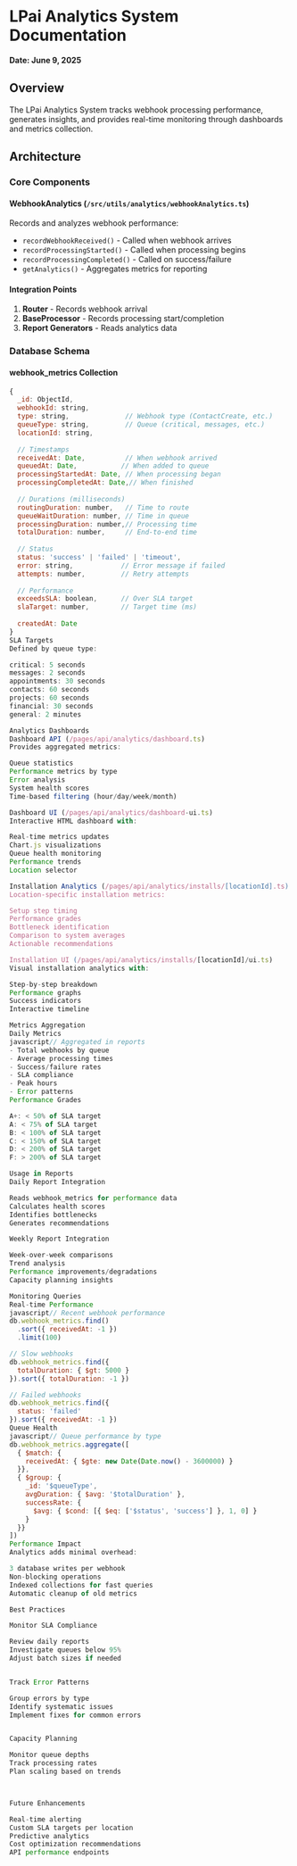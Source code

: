 # LPai Analytics System Documentation
**Date: June 9, 2025**

## Overview
The LPai Analytics System tracks webhook processing performance, generates insights, and provides real-time monitoring through dashboards and metrics collection.

## Architecture

### Core Components

#### WebhookAnalytics (`/src/utils/analytics/webhookAnalytics.ts`)
Records and analyzes webhook performance:
- `recordWebhookReceived()` - Called when webhook arrives
- `recordProcessingStarted()` - Called when processing begins
- `recordProcessingCompleted()` - Called on success/failure
- `getAnalytics()` - Aggregates metrics for reporting

#### Integration Points
1. **Router** - Records webhook arrival
2. **BaseProcessor** - Records processing start/completion
3. **Report Generators** - Reads analytics data

### Database Schema

#### webhook_metrics Collection
```javascript
{
  _id: ObjectId,
  webhookId: string,
  type: string,              // Webhook type (ContactCreate, etc.)
  queueType: string,         // Queue (critical, messages, etc.)
  locationId: string,
  
  // Timestamps
  receivedAt: Date,          // When webhook arrived
  queuedAt: Date,           // When added to queue
  processingStartedAt: Date, // When processing began
  processingCompletedAt: Date,// When finished
  
  // Durations (milliseconds)
  routingDuration: number,   // Time to route
  queueWaitDuration: number, // Time in queue
  processingDuration: number,// Processing time
  totalDuration: number,     // End-to-end time
  
  // Status
  status: 'success' | 'failed' | 'timeout',
  error: string,            // Error message if failed
  attempts: number,         // Retry attempts
  
  // Performance
  exceedsSLA: boolean,      // Over SLA target
  slaTarget: number,        // Target time (ms)
  
  createdAt: Date
}
SLA Targets
Defined by queue type:

critical: 5 seconds
messages: 2 seconds
appointments: 30 seconds
contacts: 60 seconds
projects: 60 seconds
financial: 30 seconds
general: 2 minutes

Analytics Dashboards
Dashboard API (/pages/api/analytics/dashboard.ts)
Provides aggregated metrics:

Queue statistics
Performance metrics by type
Error analysis
System health scores
Time-based filtering (hour/day/week/month)

Dashboard UI (/pages/api/analytics/dashboard-ui.ts)
Interactive HTML dashboard with:

Real-time metrics updates
Chart.js visualizations
Queue health monitoring
Performance trends
Location selector

Installation Analytics (/pages/api/analytics/installs/[locationId].ts)
Location-specific installation metrics:

Setup step timing
Performance grades
Bottleneck identification
Comparison to system averages
Actionable recommendations

Installation UI (/pages/api/analytics/installs/[locationId]/ui.ts)
Visual installation analytics with:

Step-by-step breakdown
Performance graphs
Success indicators
Interactive timeline

Metrics Aggregation
Daily Metrics
javascript// Aggregated in reports
- Total webhooks by queue
- Average processing times
- Success/failure rates
- SLA compliance
- Peak hours
- Error patterns
Performance Grades

A+: < 50% of SLA target
A: < 75% of SLA target
B: < 100% of SLA target
C: < 150% of SLA target
D: < 200% of SLA target
F: > 200% of SLA target

Usage in Reports
Daily Report Integration

Reads webhook_metrics for performance data
Calculates health scores
Identifies bottlenecks
Generates recommendations

Weekly Report Integration

Week-over-week comparisons
Trend analysis
Performance improvements/degradations
Capacity planning insights

Monitoring Queries
Real-time Performance
javascript// Recent webhook performance
db.webhook_metrics.find()
  .sort({ receivedAt: -1 })
  .limit(100)

// Slow webhooks
db.webhook_metrics.find({
  totalDuration: { $gt: 5000 }
}).sort({ totalDuration: -1 })

// Failed webhooks
db.webhook_metrics.find({
  status: 'failed'
}).sort({ receivedAt: -1 })
Queue Health
javascript// Queue performance by type
db.webhook_metrics.aggregate([
  { $match: { 
    receivedAt: { $gte: new Date(Date.now() - 3600000) }
  }},
  { $group: {
    _id: '$queueType',
    avgDuration: { $avg: '$totalDuration' },
    successRate: {
      $avg: { $cond: [{ $eq: ['$status', 'success'] }, 1, 0] }
    }
  }}
])
Performance Impact
Analytics adds minimal overhead:

3 database writes per webhook
Non-blocking operations
Indexed collections for fast queries
Automatic cleanup of old metrics

Best Practices

Monitor SLA Compliance

Review daily reports
Investigate queues below 95%
Adjust batch sizes if needed


Track Error Patterns

Group errors by type
Identify systematic issues
Implement fixes for common errors


Capacity Planning

Monitor queue depths
Track processing rates
Plan scaling based on trends



Future Enhancements

Real-time alerting
Custom SLA targets per location
Predictive analytics
Cost optimization recommendations
API performance endpoints